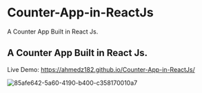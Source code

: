 # Counter-App-in-ReactJs
A Counter App Built in React Js.

## A Counter App Built in React Js. 
Live Demo: https://ahmedz182.github.io/Counter-App-in-ReactJs/

![85afe642-5a60-4190-b400-c358170010a7](https://github.com/Ahmedz182/Counter-App-in-ReactJs/assets/35397403/ec9df0fe-78e9-4bf8-87b1-db2f93877d5f)
